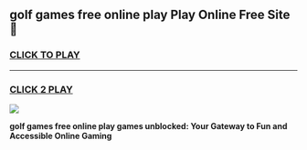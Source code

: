 
## golf games free online play Play Online Free Site 👋
<h3>
<a href="https://download.freeplayer.one?title=golf_games_free_online_play&ref=21F">CLICK TO PLAY</a></h3>
<hr>

<h3>
<a href="https://download.freeplayer.one?title=golf_games_free_online_play&ref=21F">CLICK 2 PLAY</a>
  
</h3>

<a href="https://download.freeplayer.one?title=golf_games_free_online_play&ref=21F"><img src="https://cdnb.artstation.com/p/assets/images/images/032/539/853/original/anto-thomas-button-gif.gif"></a>


**golf games free online play games unblocked: Your Gateway to Fun and Accessible Online Gaming**
